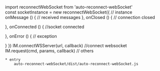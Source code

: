 

import reconnectWebSocket from 'auto-reconnect-webSocket'		
const socketInstance = new reconnectWebSocket({   // instance		
   onMessage () {
     // received messages
   },
   onClosed () {   // connection closed

   },
   onConnected () {    //socket connected

   },
   onError () {     // exception

   }
})
IM.connectWSServer(url, callback) //connect websocket
IM.request(cmd, params, callback) // others
    
```
* entry
	auto-reconnect-webSocket/dist/auto-reconnect-webSocket.js

